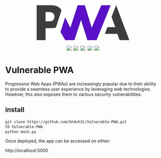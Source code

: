 <h1 align="center">
  <img src="/img/logo.png" alt="" width="300px;">
  <br>
  <img src="https://img.shields.io/badge/PRs-welcome-ble">
  <img src="https://img.shields.io/github/last-commit/kh4sh3i/Vulnerable-PWA">
  <img src="https://img.shields.io/github/commit-activity/m/kh4sh3i/Vulnerable-PWA">
  <a href="https://x.com/intent/follow?screen_name=kh4sh3i_"><img src="https://img.shields.io/twitter/follow/kh4sh3i_?style=flat&logo=x"></a>
  <a href="https://github.com/kh4sh3i"><img src="https://img.shields.io/github/stars/kh4sh3i?style=flat&logo=github"></a>
</h1>


# Vulnerable PWA
Progressive Web Apps (PWAs) are increasingly popular due to their ability to provide a seamless user experience by leveraging web technologies. However, this also exposes them to various security vulnerabilities.

## install
```
git clone https://github.com/kh4sh3i/Vulnerable-PWA.git
CD Vulnerable-PWA
python main.py
```

Once deployed, the app can be accessed on either:

http://localhost:5000